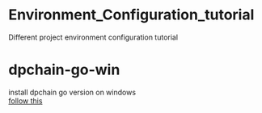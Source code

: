 # Environment_Configuration_tutorial
Different project environment configuration  tutorial
# dpchain-go-win
install dpchain go version on windows  
[follow this](dpchain_go_win_env_config_tutorial.md)  
